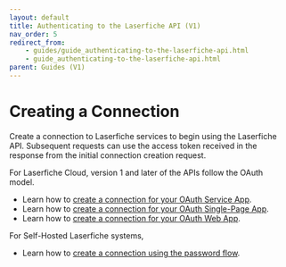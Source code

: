 ```yaml
---
layout: default
title: Authenticating to the Laserfiche API (V1)
nav_order: 5
redirect_from:
    - guides/guide_authenticating-to-the-laserfiche-api.html
    - guide_authenticating-to-the-laserfiche-api.html
parent: Guides (V1)
---
```

<!--Copyright (c) Laserfiche.
Licensed under the MIT License. See LICENSE in the project root for license information.-->

# Creating a Connection

Create a connection to Laserfiche services to begin using the Laserfiche API. Subsequent requests can use the access token received in the response from the initial connection creation request.

For Laserfiche Cloud, version 1 and later of the APIs follow the OAuth model.

- Learn how to [create a connection for your OAuth Service App](guide_oauth-service.html).
- Learn how to [create a connection for your OAuth Single-Page App](guide_oauth-spa.html).
- Learn how to [create a connection for your OAuth Web App](guide_oauth-webapp.html).

For Self-Hosted Laserfiche systems,

- Learn how to [create a connection using the password flow](/api/server/index.html#authenticate).
